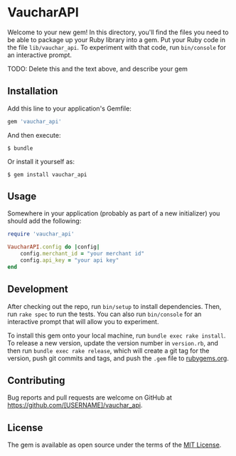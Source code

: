# VaucharAPI

Welcome to your new gem! In this directory, you'll find the files you need to be able to package up your Ruby library into a gem. Put your Ruby code in the file `lib/vauchar_api`. To experiment with that code, run `bin/console` for an interactive prompt.

TODO: Delete this and the text above, and describe your gem

## Installation

Add this line to your application's Gemfile:

```ruby
gem 'vauchar_api'
```

And then execute:

    $ bundle

Or install it yourself as:

    $ gem install vauchar_api

## Usage

Somewhere in your application (probably as part of a new initializer) you should add the following:

```ruby
require 'vauchar_api'

VaucharAPI.config do |config|
    config.merchant_id = "your merchant id"
    config.api_key = "your api key"
end
```

## Development

After checking out the repo, run `bin/setup` to install dependencies. Then, run `rake spec` to run the tests. You can also run `bin/console` for an interactive prompt that will allow you to experiment.

To install this gem onto your local machine, run `bundle exec rake install`. To release a new version, update the version number in `version.rb`, and then run `bundle exec rake release`, which will create a git tag for the version, push git commits and tags, and push the `.gem` file to [rubygems.org](https://rubygems.org).

## Contributing

Bug reports and pull requests are welcome on GitHub at https://github.com/[USERNAME]/vauchar_api.

## License

The gem is available as open source under the terms of the [MIT License](https://opensource.org/licenses/MIT).
